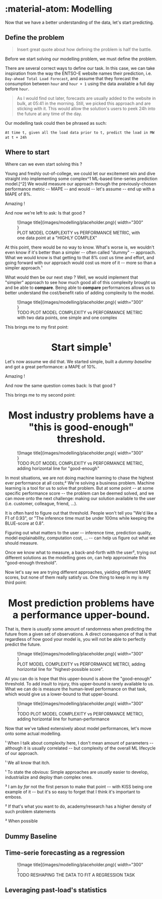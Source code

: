 # :material-atom: Modelling

Now that we have a better understanding of the data, let's start predicting.

## Define the problem

> Insert great quote about how defining the problem is half the battle.

Before we start solving our modelling problem, we must define the problem.

There are several correct ways to define our task. 
In this case, we can take inspiration from the way the ENTSO-E website names their prediction, i.e. `Day-ahead Total Load Forecast`, and assume that they forecast the consumption between `hour` and `hour + 1` using the data available a full day before `hour`.

> As I would find out later, forecasts are usually added to the website in bulk, at 05:41 in the morning. Still, we picked this approach and are sticking with it. This would allow the solution's users to peek 24h into the future at any time of the day.

Our modelling task could then be phrased as such: 

```
At time t, given all the load data prior to t, predict the load in MW at t + 24h
```

## Where to start

Where can we even start solving this ?

Young and freshly out-of-college, we could let our excitement win and dive straight into implementing some complex^1 ML-based time-series prediction model.[^2] We would measure our approach through the previously-chosen performance metric -- MAPE -- and would -- let's assume -- end up with a MAPE of 8%.

Amazing !

And now we're left to ask: Is that good ?

<figure markdown="span">
  ![Image title](images/modelling/placeholder.png){ width="300" }
  <figcaption>PLOT MODEL COMPLEXITY vs PERFORMANCE METRIC, with one data point at a "HIGHLY COMPLEX"</figcaption>
</figure>

At this point, there would be no way to know. 
What's worse is, we wouldn't even know if it's better than a simpler -- often called "dummy" -- approach. 
What we would know is that getting to that 8% cost us time and effort, and going forward with our approach would cost us more of it -- more so than a simpler approach.¹

What would then be our next step ? Well, we would implement that "simpler" approach to see how much good all of this complexity brought us and be able to **compare**.
Being able to **compare** performances allows us to better understand the cost/benefit ratio of adding complexity to the model. 

<figure markdown="span">
  ![Image title](images/modelling/placeholder.png){ width="300" }
  <figcaption>TODO PLOT MODEL COMPLEXITY vs PERFORMANCE METRIC with two data points, one simple and one complex</figcaption>
</figure>

This brings me to my first point:

<center><h1><font size="6"><b>Start simple¹</b></font></h1></center>							

Let's now assume we did that. We started simple, built a _dummy baseline_ and got a great performance: a MAPE of 10%.

Amazing !

And now the same question comes back: Is that good ?

This brings me to my second point:

<center><h1><font size="6"><b>Most industry problems have a "this is good-enough" threshold.</b></font></h1></center>							
	 
<figure markdown="span">
  ![Image title](images/modelling/placeholder.png){ width="300" }
  <figcaption>TODO PLOT MODEL COMPLEXITY vs PERFORMANCE METRIC, adding horizontal line for "good-enough"</figcaption>
</figure>

In most situations, we are not doing machine learning to chase the highest ever performance at all costs;² We're solving a business problem. 
Machine learning is a tool for us to solve that problem. But at some point -- at some specific performance score -- the problem can be deemed solved, and we can move onto the next challenge: making our solution available to the user (i.e. customer, colleague, friend, ...).

It is often hard to figure out that threshold. People won't tell you "We'd like a F1 of 0.93", or "The inference time must be under 100ms while keeping the BLUE-score at 0.8". 

Figuring out what matters to the user -- inference time, prediction quality, model explainability, computation cost, ... -- can help us figure out what we should measure.

Once we know what to measure, a back-and-forth with the user², trying out different solutions as the modelling goes on, can help approximate this "good-enough threshold".

Now let's say we are trying different approaches, yielding different MAPE scores, but none of them really satisfy us. One thing to keep in my is my third point:

<center><h1><font size="6"><b>Most prediction problems have a performance upper-bound.</b></font></h1></center>							 

That is, there is _usually_ some amount of randomness when predicting the future from a given set of observations. A direct consequence of that is that regardless of how good your model is, you will not be able to perfectly predict the future.

<figure markdown="span">
  ![Image title](images/modelling/placeholder.png){ width="300" }
  <figcaption>PLOT MODEL COMPLEXITY vs PERFORMANCE METRCI, adding horizontal line for "highest-possible score".</figcaption>
</figure>

All you can do is hope that this upper-bound is above the "good-enough" threshold.
To add insult to injury, this upper-bound is rarely available to us. 
What we can do is measure the human-level performance on that task, which would give us a lower-bound to that upper-bound.

<figure markdown="span">
  ![Image title](images/modelling/placeholder.png){ width="300" }
  <figcaption>TODO PLOT MODEL COMPLEXITY vs PERFORMANCE METRCI, adding horizontal line for human-performance</figcaption>
</figure>


Now that we've talked extensively about model performances, let's move onto some actual modelling.

¹ When I talk about complexity here, I don't mean amount of parameters -- although it is usually correlated -- but complexity of the overall ML lifecycle of our approach.

¹ We all know that itch.

¹ To state the obvious: Simple approaches are _usually_ easier to develop, industrialize and deploy than complex ones.

³ I am _by far_ not the first person to make that point -- with KISS being one example of it -- but it's so easy to forget that I think it's important to emboss.

² If that's what you want to do, academy/research has a higher density of such problem statements

³ When possible

## Dummy Baseline 

## Time-serie forecasting as a regression

<figure markdown="span">
  ![Image title](images/modelling/placeholder.png){ width="300" }
  <figcaption>TODO RESHAPING THE DATA TO FIT A REGRESSION TASK</figcaption>
</figure>

## Leveraging past-load's statistics